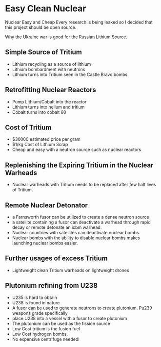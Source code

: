 # Easy Clean Nuclear
Nuclear Easy and Cheap 
Every research is being leaked so I decided that this project should be open source.

Why the Ukraine war is good for the Russian Lithium Source.


## Simple Source of Tritium
- Lithium recycling as a source of lithium
- Lithium bombardment with neutrons
- Lithium turns into Tritium seen in the Castle Bravo bombs.

## Retrofitting Nuclear Reactors
- Pump Lithium/Cobalt into the reactor
- Lithium turns into helium and tritium
- Cobalt turns into cobalt 60

## Cost of Tritium
- $30000 estimated price per gram
- $1/kg Cost of Lithium Scrap
- Cheap and easy with a neutron source such as nuclear reactors

## Replenishing the Expiring Tritium in the Nuclear Warheads
- Nuclear warheads with Tritium needs to be replaced after few half lives of Tritium.

## Remote Nuclear Detonator
- a Farnsworth fusor can be utilized to create a dense neutron source
- a satellite containing a fusor can deactivate a warhead through rapid decay or remote detonate an icbm warhead.
- Nuclear countries with satellites can deactivate nuclear bombs.
- Nuclear bombs with the ability to disable nuclear bombs makes launching nuclear bombs easier.


## Further usages of excess Tritium
- Lightweight clean Tritium warheads on lightweight drones

## Plutonium refining from U238
- U235 is hard to obtain
- U238 is found in nature
- A fusor can be used to generate neutrons to create plutonium. Pu239 weapons grade specifically
- place U238 into a vessel with a fusor to create plutonium
- The plutonium can be used as the fission source
- Low Cost tritium is the fusion fuel
- Low Cost hydrogen bombs.
- No expensive centrifuge needed!
